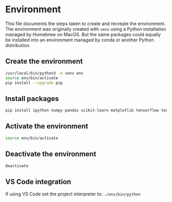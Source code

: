 # Environment

This file documents the steps taken to create and recreate the environment. The environment was originally created with `venv` using a Python installation managed by Homebrew on MacOS. But the same packages could equally be installed into an environment managed by conda or another Python distribution.

## Create the environment

```zsh
/usr/local/bin/python3 -m venv env
source env/bin/activate
pip install --upgrade pip
```

## Install packages

```zsh
pip install ipython numpy pandas scikit-learn matplotlib tensorflow tensorflow-datasets shap
```

## Activate the environment

```zsh
source env/bin/activate
```

## Deactivate the environment

```zsh
deactivate
```

## VS Code integration

If using VS Code set the project interpreter to: `./env/bin/python`